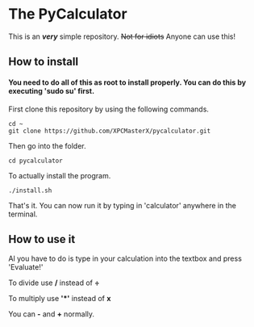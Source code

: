 # The PyCalculator 

This is an ***very*** simple repository. ~~Not for idiots~~ Anyone can use this!

## How to install

#### You need to do all of this as root to install properly. You can do this by executing 'sudo su' first.

First clone this repository by using the following commands.

```
cd ~
git clone https://github.com/XPCMasterX/pycalculator.git
```

Then go into the folder.

```
cd pycalculator
```

To actually install the program.

```
./install.sh
```

That's it. You can now run it by typing in 'calculator' anywhere in the terminal.

## How to use it

Al you have to do is type in your calculation into the textbox and press 'Evaluate!'

To divide use **/** instead of **÷**

To multiply use **'*'** instead of **x**
 
You can **-** and **+** normally.